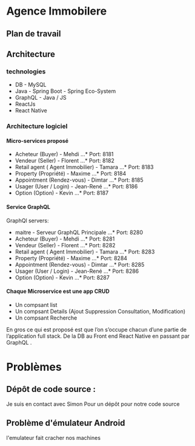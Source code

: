 # Agence Immobilere

## Plan de travail


## Architecture 

### technologies 

* DB - MySQL
* Java - Spring Boot - Spring Eco-System
* GraphQL - Java / JS 
* ReactJs  
* React Native  

### Architecture logiciel 
#### Micro-services proposé 
* Acheteur (Buyer) - Mehdi 
...* Port: 8181
* Vendeur  (Seller) -  Florent
...* Port: 8182
* Retail agent ( Agent Immobilier) - Tamara
...* Port: 8183
* Property (Propriété) - Maxime
...* Port: 8184
* Appointment (Rendez-vous) - Dimtar
...* Port: 8185 
* Usager (User / Login) - Jean-René
...* Port: 8186
* Option (Option) - Kevin
...* Port: 8187

#### Service GraphQL
GraphQl servers:
* maitre - Serveur GraphQL Principale
...* Port: 8280
* Acheteur (Buyer) - Mehdi 
...* Port: 8281
* Vendeur  (Seller) -  Florent
...* Port: 8282
* Retail agent ( Agent Immobilier) - Tamara
...* Port: 8283
* Property (Propriété) - Maxime
...* Port: 8284
* Appointment (Rendez-vous) - Dimtar
...* Port: 8285 
* Usager (User / Login) - Jean-René
...* Port: 8286
* Option (Option) - Kevin
...* Port: 8287

#### Chaque Microservice est une app CRUD
* Un compsant list
* Un compsant Details (Ajout Suppression Consultation, Modification)
* Un compsant Recherche 

En gros ce qui est proposé est que l’on s’occupe chacun d’une partie de l’application full stack. De la DB au Front end React Native en passant par GraphQL .

# Problèmes

## Dépôt de code source :
Je suis en contact avec Simon Pour un dépôt pour notre code source 

## Problème d'émulateur Android
l'emulateur fait cracher nos machines